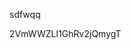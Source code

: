 sdfwqq









































































2VmWWZLI1GhRv2jQmygT
